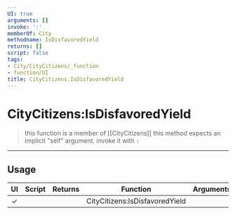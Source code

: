 ```yaml
---
UI: true
arguments: []
invoke: ':'
memberOf: City
methodname: IsDisfavoredYield
returns: []
script: false
tags:
- City/CityCitizens/_function
- function/UI
title: CityCitizens.IsDisfavoredYield
---
```

# CityCitizens:IsDisfavoredYield
> this function is a member of [[CityCitizens]]
> this method expects an implicit "self" argument. invoke it with `:`
-----
## Usage
|  UI | Script | Returns | Function | Arguments |
|:---:|:------:|-------:|:--------:|:---------|
|✓| ||CityCitizens:IsDisfavoredYield||
